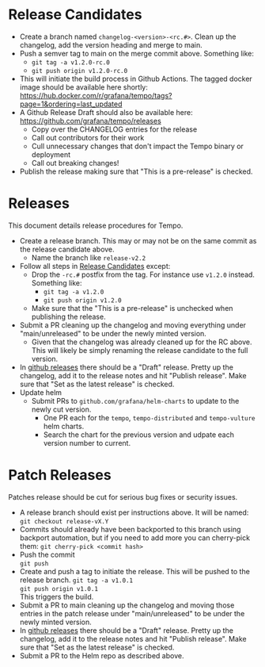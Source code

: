 # Release Candidates

- Create a branch named `changelog-<version>-<rc.#>`. Clean up the changelog, add the version heading
  and merge to main. 
- Push a semver tag to main on the merge commit above.  Something like:
  - `git tag -a v1.2.0-rc.0`
  - `git push origin v1.2.0-rc.0`
- This will initiate the build process in Github Actions.  The tagged docker image should
  be available here shortly: https://hub.docker.com/r/grafana/tempo/tags?page=1&ordering=last_updated
- A Github Release Draft should also be available here:  https://github.com/grafana/tempo/releases
  - Copy over the CHANGELOG entries for the release
  - Call out contributors for their work
  - Cull unnecessary changes that don't impact the Tempo binary or deployment
  - Call out breaking changes!
- Publish the release making sure that "This is a pre-release" is checked.

# Releases

This document details release procedures for Tempo.

- Create a release branch. This may or may not be on the same commit as the release candidate above.
  - Name the branch like `release-v2.2`
- Follow all steps in [Release Candidates](#release-candidates) except:
  - Drop the `-rc.#` postfix from the tag. For instance use `v1.2.0` instead. Something like:
    - `git tag -a v1.2.0`
    - `git push origin v1.2.0`
  - Make sure that the "This is a pre-release" is unchecked when publishing the release.
- Submit a PR cleaning up the changelog and moving everything under "main/unreleased" to be under
  the newly minted version.
  - Given that the changelog was already cleaned up for the RC above. This will likely be simply
    renaming the release candidate to the full version.
- In [github releases](https://github.com/grafana/tempo/releases) there should be a "Draft" release.
  Pretty up the changelog, add it to the release notes and hit "Publish release". Make sure that
  "Set as the latest release" is checked.
- Update helm
  - Submit PRs to `github.com/grafana/helm-charts` to update to the newly cut version.
    - One PR each for the `tempo`, `tempo-distributed` and `tempo-vulture` helm charts.
    - Search the chart for the previous version and udpate each version number to current.

# Patch Releases

Patches release should be cut for serious bug fixes or security issues.

- A release branch should exist per instructions above. It will be named:
  `git checkout release-vX.Y`
- Commits should already have been backported to this branch using backport automation, but if 
  you need to add more you can cherry-pick them:
   `git cherry-pick <commit hash>`
- Push the commit  
  `git push`
- Create and push a tag to initiate the release. This will be pushed to the release branch.
  `git tag -a v1.0.1`  
  `git push origin v1.0.1`  
  This triggers the build.
- Submit a PR to main cleaning up the changelog and moving those entries in the patch release under "main/unreleased" 
  to be under the newly minted version.
- In [github releases](https://github.com/grafana/tempo/releases) there should be a "Draft" release.
  Pretty up the changelog, add it to the release notes and hit "Publish release". Make sure that
  "Set as the latest release" is checked.
- Submit a PR to the Helm repo as described above.
